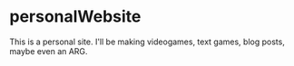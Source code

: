 # personalWebsite
This is a personal site. I'll be making videogames, text games, blog posts, maybe even an ARG. 
